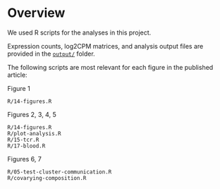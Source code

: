 # Overview

We used R scripts for the analyses in this project.

Expression counts, log2CPM matrices, and analysis output files are provided in the [`output/`](/analysis/output) folder.

The following scripts are most relevant for each figure in the published article:

Figure 1

    R/14-figures.R

Figures 2, 3, 4, 5

    R/14-figures.R
    R/plot-analysis.R
    R/15-tcr.R
    R/17-blood.R

Figures 6, 7

    R/05-test-cluster-communication.R
    R/covarying-composition.R


